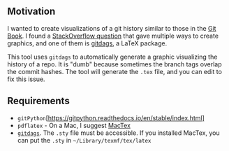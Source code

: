 
## Motivation

I wanted to create visualizations of a git history similar to those
in the [Git Book](https://git-scm.com/book/en/v2/Git-Branching-Branches-in-a-Nutshell).
I found a [StackOverflow question](https://stackoverflow.com/questions/1057564/pretty-git-branch-graphs)
that gave multiple ways to create graphics, and one of them is 
[gitdags](https://github.com/jubobs/gitdags), a LaTeX package.

This tool uses `gitdags` to automatically generate a graphic visualizing
the history of a repo.  It is "dumb" because sometimes the branch tags
overlap the commit hashes.  The tool will generate the `.tex` file, and you
can edit to fix this issue.

## Requirements

* `gitPython`[https://gitpython.readthedocs.io/en/stable/index.html]
* `pdflatex` - On a Mac, I suggest [MacTex](http://www.tug.org/mactex/)
* [`gitdags`](https://github.com/jubobs/gitdags).  The `.sty` file must be 
accessible.  If you installed MacTex, you can put the `.sty` in
`~/Library/texmf/tex/latex`
